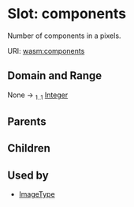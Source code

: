 
# Slot: components


Number of components in a pixels.

URI: [wasm:components](https://w3id.org/itk/wasmcomponents)


## Domain and Range

None &#8594;  <sub>1..1</sub> [Integer](types/Integer.md)

## Parents


## Children


## Used by

 * [ImageType](ImageType.md)
